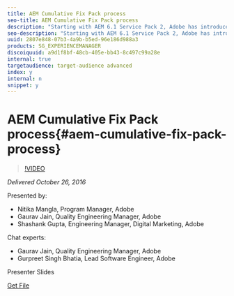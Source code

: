 ```yaml
---
title: AEM Cumulative Fix Pack process
seo-title: AEM Cumulative Fix Pack process
description: "Starting with AEM 6.1 Service Pack 2, Adobe has introduced a single delivery model for releasing fixes. Instead of releasing hot fixes for single issues, Cumulative Fix Pack (CFP) will be released every month, which is an aggregator content package for multiple hot fixes. CFPs will have the following advantages over single hotfix releases:      Increased quality assurance     Simplified installation (User installs a CFP as a single package that has no dependencies, except for the latest service pack)     Cumulative in nature (for example, CFP 3 contains fixes for CFP2 and CFP1)"
seo-description: "Starting with AEM 6.1 Service Pack 2, Adobe has introduced a single delivery model for releasing fixes. Instead of releasing hot fixes for single issues, Cumulative Fix Pack (CFP) will be released every month, which is an aggregator content package for multiple hot fixes. CFPs will have the following advantages over single hotfix releases:      Increased quality assurance     Simplified installation (User installs a CFP as a single package that has no dependencies, except for the latest service pack)     Cumulative in nature (for example, CFP 3 contains fixes for CFP2 and CFP1)"
uuid: 2807e848-07b3-4a9b-b5ed-96e186d988a3
products: SG_EXPERIENCEMANAGER
discoiquuid: a9d1f8bf-48cb-405e-bb43-8c497c99a28e
internal: true
targetaudience: target-audience advanced
index: y
internal: n
snippet: y
---
```


# AEM Cumulative Fix Pack process{#aem-cumulative-fix-pack-process}

>[!VIDEO](https://video.tv.adobe.com/v/19681/?quality=9)

*Delivered October 26, 2016*

Presented by:

* Nitika Mangla, Program Manager, Adobe
* Gaurav Jain, Quality Engineering Manager, Adobe
* Shashank Gupta, Engineering Manager, Digital Marketing, Adobe

Chat experts:

* Gaurav Jain, Quality Engineering Manager, Adobe
* Gurpreet Singh Bhatia, Lead Software Engineer, Adobe

Presenter Slides

[Get File](assets/granite-gems-cfpprocess10262016.pdf)
